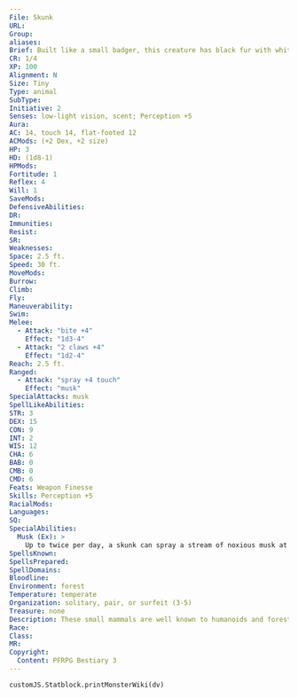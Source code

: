 ```yaml
---
File: Skunk
URL: 
Group: 
aliases: 
Brief: Built like a small badger, this creature has black fur with white stripes running from its face to its fluffy tail, which is raised in warning.
CR: 1/4
XP: 100
Alignment: N
Size: Tiny
Type: animal
SubType: 
Initiative: 2
Senses: low-light vision, scent; Perception +5
Aura: 
AC: 14, touch 14, flat-footed 12
ACMods: (+2 Dex, +2 size)
HP: 3
HD: (1d8-1)
HPMods: 
Fortitude: 1
Reflex: 4
Will: 1
SaveMods: 
DefensiveAbilities: 
DR: 
Immunities: 
Resist: 
SR: 
Weaknesses: 
Space: 2.5 ft.
Speed: 30 ft.
MoveMods: 
Burrow: 
Climb: 
Fly: 
Maneuverability: 
Swim: 
Melee: 
  - Attack: "bite +4"
    Effect: "1d3-4"
  - Attack: "2 claws +4"
    Effect: "1d2-4"
Reach: 2.5 ft.
Ranged: 
  - Attack: "spray +4 touch"
    Effect: "musk"
SpecialAttacks: musk
SpellLikeAbilities: 
STR: 3
DEX: 15
CON: 9
INT: 2
WIS: 12
CHA: 6
BAB: 0
CMB: 0
CMD: 6
Feats: Weapon Finesse
Skills: Perception +5
RacialMods: 
Languages: 
SQ: 
SpecialAbilities:
  Musk (Ex): >
    Up to twice per day, a skunk can spray a stream of noxious musk at a single target within 10 feet as a standard action. With a successful ranged touch attack, the creature struck by this spray must make a DC 11 Fortitude save or be nauseated for 1d4 rounds and then sickened for 1d4 minutes by the horrific stench. A successful save reduces the effect to only 1d4 rounds of being sickened. A creature cannot use the scent ability as long as it is affected by this musk. The save DC is Constitution-based, and includes a +2 racial bonus.
SpellsKnown: 
SpellsPrepared: 
SpellDomains: 
Bloodline: 
Environment: forest
Temperature: temperate
Organization: solitary, pair, or surfeit (3-5)
Treasure: none
Description: These small mammals are well known to humanoids and forest creatures alike, with their distinctive black-and-white-striped markings and infamous scent glands. Creatures like big cats or wolves that normally would make a meal of such a small creature give skunks plenty of space, for they have learned well that the combination of black and white on a skunk's back equates to a hideously overpowering stench.
Race: 
Class: 
MR: 
Copyright:
  Content: PFRPG Bestiary 3
---
```

```dataviewjs
customJS.Statblock.printMonsterWiki(dv)
```
